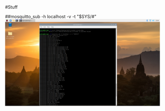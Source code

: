 #Stuff


##mosquitto_sub -h localhost -v -t "\$SYS/#"
![alt text](https://github.com/LiamjohnVelazquez/CPE322/blob/main/Lab_5/2022-04-15-235443_1920x1080_scrot.png)

